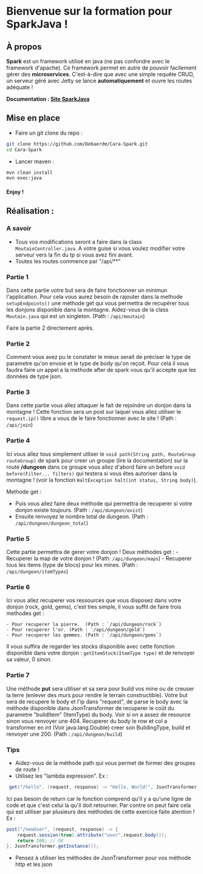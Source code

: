 # Bienvenue sur la formation pour SparkJava !

## À propos 
**Spark** est un framework utilisé en java (ne pas confondre avec le framework d'apache). Ce framework permet en autre de pouvoir facilement gérer des **microservices**. C'est-à-dire que avec une simple requête CRUD, un serveur géré avec Jetty se lance **automatiquement** et ouvre les routes adéquate !

**Documentation : [Site SparkJava](http://sparkjava.com/documentation)**

## Mise en place 

- Faire un git clone du repo :

```bash
git clone https://github.com/Debaerdm/Cara-Spark.git
cd Cara-Spark
```

- Lancer maven :

```bash
mvn clean install
mvn exec:java
```

#### Enjoy !

## Réalisation :
### A savoir
 - Tous vos modifications seront a faire dans la class `MoutainController.java`. A votre guise si vous voulez modifier votre serveur vers la fin du tp si vous avez fini avant.
 - Toutes les routes commence par "/api/**"

### Partie 1
  Dans cette partie votre but sera de faire fonctionner un minimun l'application. Pour cela vous aurez besoin de rajouter dans la methode `setupEndpoints()` une méthode get qui vous permettra de recupérer tous les donjons disponible dans la montagne. Aidez-vous de la class `Moutain.java` qui est un singleton. (Path : `/api/moutain`)
  
  Faire la partie 2 directement après.
  
### Partie 2
  Comment vous avez pu le constater le mieux serait de préciser le type de parametre qu'on envoie et le type de body qu'on reçoit. Pour cela il vous faudra faire un appel a la methode after de spark vous qu'il accepte que les données de type json. 
  
### Partie 3
  Dans cette partie vous allez attaquer le fait de rejoindre un donjon dans la montagne ! Cette fonction sera un post sur laquel vous allez utiliser le `request.ip()` libre a vous de le faire fonctionner avec le site ! (Path : `/api/join`)

### Partie 4
  Ici vous allez tous simplement utliser le `void path(String path, RouteGroup routeGroup)` de spark pour creer un groupe (lire la documentation) sur la route **/dungeon** dans ce groupe vous allez d'abord faire un before `void before(Filter... filters)` qui testera si vous êtes autoriser dans la montagne ! (voir la fonction `HaltException halt(int status, String body)`).
  
  Methode get :
  - Puis vous allez faire deux méthode qui permettra de recuperer si votre donjon existe toujours. (Path : `/api/dungeon/exist`)
  - Ensuite renvoyez le nombre total de dungeon. (Path : `/api/dungeon/dungeon_total`)
  
  ### Partie 5
  Cette partie permettra de gerer votre donjon ! 
    Deux méthodes get :
      - Recuperer la map de votre donjon ! (Path: `/api/dungeon/maps`)
      - Recuperer tous les items (type de blocs) pour les mines. (Path : `/api/dungeon/itemTypes`)
      
  ### Partie 6
  Ici vous allez recuperer vos ressources que vous disposez dans votre donjon (rock, gold, gems), c'est tres simple, il vous suffit de faire trois methodes get :
  
    - Pour recuperer la pierre.  (Path : `/api/dungeon/rock`)
    - Pour recuperer l'or. (Path : `/api/dungeon/gold`)
    - Pour recuperer les gemmes. (Path : `/api/dungeon/gems`)
    
  Il vous suffira de regarder les stocks disponible avec cette fonction disponible dans votre donjon : `getItemStock(ItemType type)` et de renvoyer sa valeur, 0 sinon.
 
  ### Partie 7
  Une méthode **put** sera utiliser et sa sera pour build vos mine ou de creuser la terre (enlever des murs pour rendre le terrain constructible). Votre but sera de recupere le body et l'ip dans "request", de parse le body avec la méthode disponible dans JsonTransformer de recuperer le coût du parametre "buildItem" (ItemType) du body. Voir si on a assez de resource sinon vous renvoyer une 404. Recuperer du body le row et col a transformer en int (Voir java.lang.Double) creer son BuildingType, build et renvoyer une 200. (Path : `/api/dungeon/build`)
  
### Tips
  - Aidez-vous de la méthode path qui vous permet de former des groupes de route !
  - Utilisez les "lambda expression". Ex :
```java
 get("/hello", (request, response) -> "Hello, World!", JsonTransformer.getInstance());
```
  Ici pas besoin de return car le fonction comprend qu'il y a qu'une ligne de code et que c'est celui la qu'il doit retourner. Par contre on peut faire cela qui est utiliser par plusieurs des méthodes de cette exercice faite atention ! Ex :
  ```java
 post("/newUser", (request, response) -> {
      request.session(true).attribute("user",request.body());
      return 200; // OK
 }, JsonTransformer.getInstance());
```
  - Pensez à utiliser les méthodes de JsonTransformer pour vos méthode http et les json 
  
